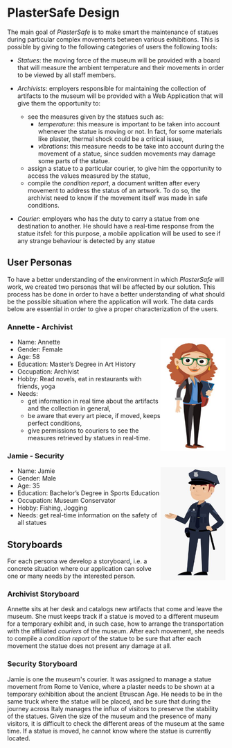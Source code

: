 # PlasterSafe Design
The main goal of *PlasterSafe* is to make smart the maintenance of statues during particular complex movements between various exhibitions.
This is possible by giving to the following categories of users the following tools:
- *Statues*: the moving force of the museum will be provided with a board that will measure the ambient temperature and their movements in order to be viewed by all staff members.
- *Archivists*: employers responsible for maintaining the collection of artifacts to the museum will be provided with a Web Application that will give them the opportunity to: 
  - see the measures given by the statues such as:
    - *temperature*: this measure is important to be taken into account whenever the statue is moving or not. In fact, for some materials like plaster, thermal shock could be a critical issue,
    - *vibrations*: this measure needs to be take into account during the movement of a statue, since sudden movements may damage some parts of the statue. 
  - assign a statue to a particular courier, to give him the opportunity to access the values measured by the statue,
  - compile the *condition report*, a document written after every movement to address the status of an artwork. To do so, the archivist need to know if the movement itself was made in safe conditions.  
  
- *Courier*: employers who has the duty to carry a statue from one destination to another. He should have a real-time response from the statue itsfel: for this purpose, a mobile application will be used to see if any strange behaviour is detected by any statue 

## User Personas
To have a better understanding of the environment in which *PlasterSafe* will work, we created two personas that will be affected by our solution. This process has be done in order to have a better understanding of what should be the possible situation where the application will work. The data cards below are essential in order to give a proper characterization of the users. 
### Annette - Archivist
<img src="images/archivist.JPG" alt="archivist"
	title="archivist" width="150" height="260" align="right"/>
- Name: Annette
- Gender: Female
- Age: 58
- Education: Master’s Degree in Art History
- Occupation: Archivist
- Hobby: Read novels, eat in restaurants with friends, yoga
- Needs: 
  - get information in real time about the artifacts and the collection in general,
  - be aware that every art piece, if moved, keeps perfect conditions, 
  - give permissions to couriers to see the measures retrieved by statues in real-time.
### Jamie - Security
<img src="images/security.JPG" alt="archivist"
	title="archivist" width="150" height="260" align="right"/>
- Name: Jamie
- Gender: Male
- Age: 35
- Education: Bachelor’s Degree in Sports Education
- Occupation: Museum Conservator
- Hobby: Fishing, Jogging
- Needs: get real-time information on the safety of all statues

## Storyboards
For each persona we develop a storyboard, i.e. a concrete situation where our application can solve one or many needs by the interested person.

### Archivist Storyboard
Annette sits at her desk and catalogs new artifacts that come and leave the museum. She must keeps track if a statue is moved to a different museum for a temporary exhibit and, in such case, how to arrange the transportation with the affiliated *couriers* of the museum. After each movement, she needs to compile a *condition report* of the statue to be sure that after each movement the statue does not present any damage at all. 
### Security Storyboard
Jamie is one the museum's courier. It was assigned to manage a statue movement from Rome to Venice, where a plaster needs to be shown at a temporary exhibition about the ancient Etruscan Age. He needs to be in the same truck where the statue will be placed, and be sure that during the journey across Italy  manages the influx of visitors to preserve the stability of the statues. Given the size of the museum and the presence of many visitors, it is difficult to check the different areas of the museum at the same time. If a statue is moved, he cannot know where the statue is currently located.



